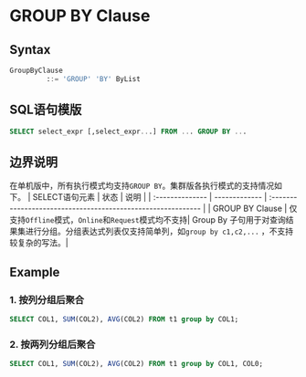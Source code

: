 # GROUP BY Clause

## Syntax

```SQL
GroupByClause
         ::= 'GROUP' 'BY' ByList
```

## SQL语句模版

```sql
SELECT select_expr [,select_expr...] FROM ... GROUP BY ... 
```

## 边界说明
在单机版中，所有执行模式均支持`GROUP BY`。集群版各执行模式的支持情况如下。
| SELECT语句元素  | 状态          | 说明                                                         |
| :-------------- | ------------- | :----------------------------------------------------------- |
| GROUP BY Clause | 仅支持`Offline`模式，`Online`和`Request`模式均不支持| Group By 子句用于对查询结果集进行分组。分组表达式列表仅支持简单列，如`group by c1,c2,...` ，不支持较复杂的写法。|



## Example

### 1. 按列分组后聚合

```SQL
SELECT COL1, SUM(COL2), AVG(COL2) FROM t1 group by COL1;
```

### 2. 按两列分组后聚合

```SQL
SELECT COL1, SUM(COL2), AVG(COL2) FROM t1 group by COL1, COL0;
```

